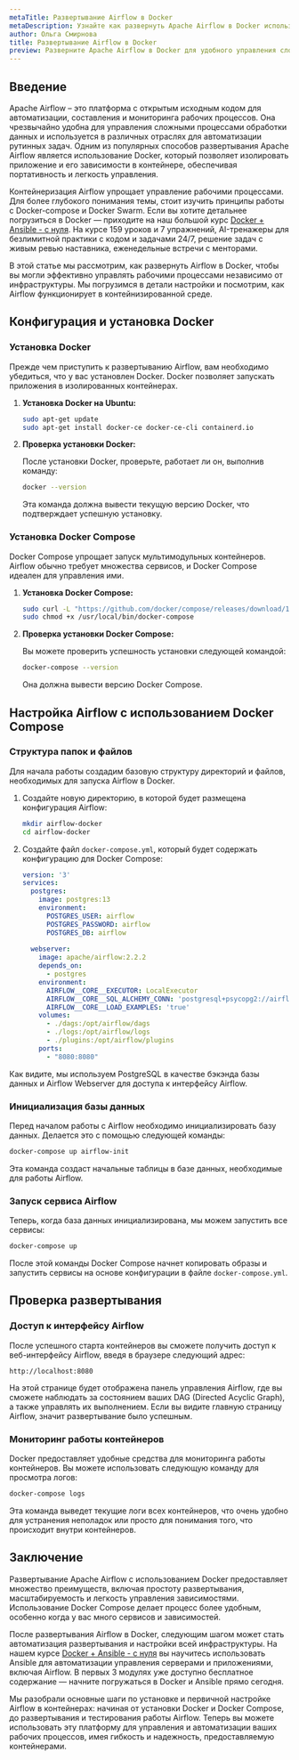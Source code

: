 ```yaml
---
metaTitle: Развертывание Airflow в Docker
metaDescription: Узнайте как развернуть Apache Airflow в Docker используя контейнеризацию для управления рабочими процессами независимо от инфраструктуры
author: Ольга Смирнова
title: Развертывание Airflow в Docker
preview: Разверните Apache Airflow в Docker для удобного управления сложными рабочими процессами - простое руководство и примеры помогут вам начать быстро и уверенно
---
```


## Введение

Apache Airflow – это платформа с открытым исходным кодом для автоматизации, составления и мониторинга рабочих процессов. Она чрезвычайно удобна для управления сложными процессами обработки данных и используется в различных отраслях для автоматизации рутинных задач. Одним из популярных способов развертывания Apache Airflow является использование Docker, который позволяет изолировать приложение и его зависимости в контейнере, обеспечивая портативность и легкость управления.

Контейнеризация Airflow упрощает управление рабочими процессами. Для более глубокого понимания темы, стоит изучить принципы работы с Docker-compose и Docker Swarm. Если вы хотите детальнее погрузиться в Docker — приходите на наш большой курс [Docker + Ansible - с нуля](https://purpleschool.ru/course/docker?utm_source=knowledgebase&utm_medium=text&utm_campaign=Razvertyvanie_Airflow_v_Docker). На курсе 159 уроков и 7 упражнений, AI-тренажеры для безлимитной практики с кодом и задачами 24/7, решение задач с живым ревью наставника, еженедельные встречи с менторами.

В этой статье мы рассмотрим, как развернуть Airflow в Docker, чтобы вы могли эффективно управлять рабочими процессами независимо от инфраструктуры. Мы погрузимся в детали настройки и посмотрим, как Airflow функционирует в контейнизированной среде.

## Конфигурация и установка Docker

### Установка Docker

Прежде чем приступить к развертыванию Airflow, вам необходимо убедиться, что у вас установлен Docker. Docker позволяет запускать приложения в изолированных контейнерах.

1. **Установка Docker на Ubuntu:**

   ```bash
   sudo apt-get update
   sudo apt-get install docker-ce docker-ce-cli containerd.io
   ```

2. **Проверка установки Docker:**

   После установки Docker, проверьте, работает ли он, выполнив команду:

   ```bash
   docker --version
   ```

   Эта команда должна вывести текущую версию Docker, что подтверждает успешную установку.

### Установка Docker Compose

Docker Compose упрощает запуск мультимодульных контейнеров. Airflow обычно требует множества сервисов, и Docker Compose идеален для управления ими.

1. **Установка Docker Compose:**

   ```bash
   sudo curl -L "https://github.com/docker/compose/releases/download/1.29.2/docker-compose-$(uname -s)-$(uname -m)" -o /usr/local/bin/docker-compose
   sudo chmod +x /usr/local/bin/docker-compose
   ```

2. **Проверка установки Docker Compose:**

   Вы можете проверить успешность установки следующей командой:

   ```bash
   docker-compose --version
   ```

   Она должна вывести версию Docker Compose.

## Настройка Airflow с использованием Docker Compose

### Структура папок и файлов

Для начала работы создадим базовую структуру директорий и файлов, необходимых для запуска Airflow в Docker.

1. Создайте новую директорию, в которой будет размещена конфигурация Airflow:

   ```bash
   mkdir airflow-docker
   cd airflow-docker
   ```

2. Создайте файл `docker-compose.yml`, который будет содержать конфигурацию для Docker Compose:

   ```yaml
   version: '3'
   services:
     postgres:
       image: postgres:13
       environment:
         POSTGRES_USER: airflow
         POSTGRES_PASSWORD: airflow
         POSTGRES_DB: airflow
       
     webserver:
       image: apache/airflow:2.2.2
       depends_on:
         - postgres
       environment:
         AIRFLOW__CORE__EXECUTOR: LocalExecutor
         AIRFLOW__CORE__SQL_ALCHEMY_CONN: 'postgresql+psycopg2://airflow:airflow@postgres/airflow'
         AIRFLOW__CORE__LOAD_EXAMPLES: 'true'
       volumes:
         - ./dags:/opt/airflow/dags
         - ./logs:/opt/airflow/logs
         - ./plugins:/opt/airflow/plugins
       ports:
         - "8080:8080"
   ```

Как видите, мы используем PostgreSQL в качестве бэкэнда базы данных и Airflow Webserver для доступа к интерфейсу Airflow.

### Инициализация базы данных

Перед началом работы с Airflow необходимо инициализировать базу данных. Делается это с помощью следующей команды:

```bash
docker-compose up airflow-init
```

Эта команда создаст начальные таблицы в базе данных, необходимые для работы Airflow.

### Запуск сервиса Airflow

Теперь, когда база данных инициализирована, мы можем запустить все сервисы:

```bash
docker-compose up
```

После этой команды Docker Compose начнет копировать образы и запустить сервисы на основе конфигурации в файле `docker-compose.yml`.

## Проверка развертывания

### Доступ к интерфейсу Airflow

После успешного старта контейнеров вы сможете получить доступ к веб-интерфейсу Airflow, введя в браузере следующий адрес:

```
http://localhost:8080
```

На этой странице будет отображена панель управления Airflow, где вы сможете наблюдать за состоянием ваших DAG (Directed Acyclic Graph), а также управлять их выполнением. Если вы видите главную страницу Airflow, значит развертывание было успешным.

### Мониторинг работы контейнеров

Docker предоставляет удобные средства для мониторинга работы контейнеров. Вы можете использовать следующую команду для просмотра логов:

```bash
docker-compose logs
```

Эта команда выведет текущие логи всех контейнеров, что очень удобно для устранения неполадок или просто для понимания того, что происходит внутри контейнеров.

## Заключение

Развертывание Apache Airflow с использованием Docker предоставляет множество преимуществ, включая простоту развертывания, масштабируемость и легкость управления зависимостями. Использование Docker Compose делает процесс более удобным, особенно когда у вас много сервисов и зависимостей.

После развертывания Airflow в Docker, следующим шагом может стать автоматизация развертывания и настройки всей инфраструктуры. На нашем курсе [Docker + Ansible - с нуля](https://purpleschool.ru/course/docker?utm_source=knowledgebase&utm_medium=text&utm_campaign=Razvertyvanie_Airflow_v_Docker) вы научитесь использовать Ansible для автоматизации управления серверами и приложениями, включая Airflow. В первых 3 модулях уже доступно бесплатное содержание — начните погружаться в Docker и Ansible прямо сегодня.

Мы разобрали основные шаги по установке и первичной настройке Airflow в контейнерах: начиная от установки Docker и Docker Compose, до развертывания и тестирования работы Airflow. Теперь вы можете использовать эту платформу для управления и автоматизации ваших рабочих процессов, имея гибкость и надежность, предоставляемую контейнерами.
